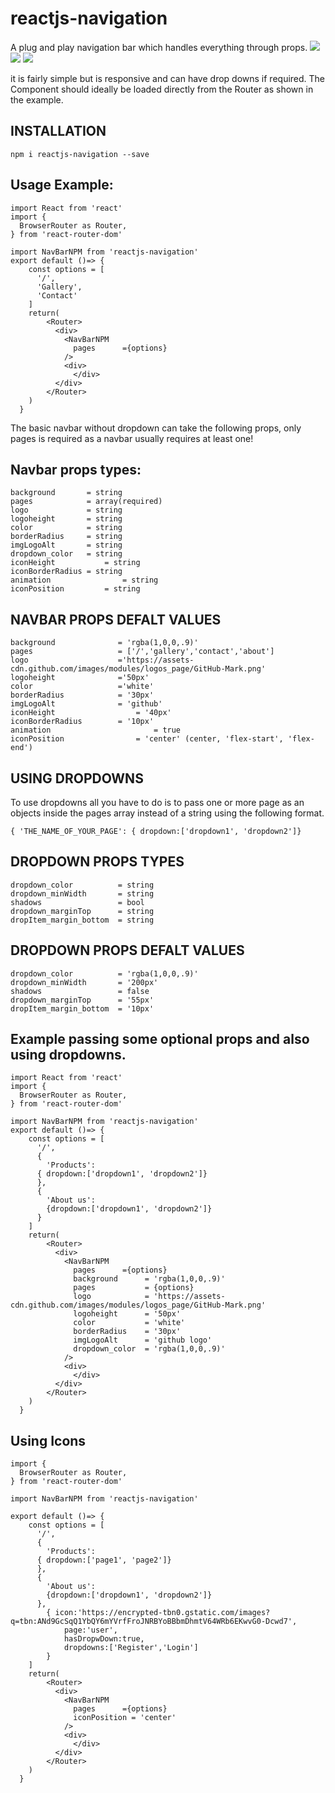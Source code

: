 # reactjs-navigation
A plug and play navigation bar which handles everything through props.
![](https://media.giphy.com/media/fo29z9jWaUagn1sRmi/giphy.gif)
![](https://d2mxuefqeaa7sj.cloudfront.net/s_86591FB794132C7BE9E767197E3584B3C5567A5820418BAE9F8C3775ABA9569E_1525625035893_Screen+Shot+2018-05-06+at+18.42.44.png)
![](https://d2mxuefqeaa7sj.cloudfront.net/s_86591FB794132C7BE9E767197E3584B3C5567A5820418BAE9F8C3775ABA9569E_1525625035903_Screen+Shot+2018-05-06+at+18.43.00.png)



it is fairly simple but is responsive and can have drop downs if required.
The Component should ideally be loaded directly from the Router as shown in the example.

## INSTALLATION
    npm i reactjs-navigation --save

## Usage Example:

    import React from 'react'
    import {
      BrowserRouter as Router,
    } from 'react-router-dom'
    
    import NavBarNPM from 'reactjs-navigation'
    export default ()=> {
        const options = [
          '/',
          'Gallery',
          'Contact'
        ]
        return(
            <Router>
              <div>
                <NavBarNPM 
                  pages      ={options}
                />
                <div>
                  </div>
              </div>
            </Router>
        )
      }
    

The basic navbar without dropdown  can take the following props, only pages is required as a navbar usually requires at least one!


## Navbar props types:


    
    background       = string
    pages            = array(required)
    logo             = string
    logoheight       = string
    color            = string
    borderRadius     = string
    imgLogoAlt       = string
    dropdown_color   = string
    iconHeight 			 = string
    iconBorderRadius = string
    animation				 = string
    iconPosition		 = string


## NAVBAR PROPS DEFALT VALUES


    background              = 'rgba(1,0,0,.9)'
    pages                   = ['/','gallery','contact','about']
    logo                    ='https://assets-cdn.github.com/images/modules/logos_page/GitHub-Mark.png'
    logoheight              ='50px'
    color                   ='white'
    borderRadius            = '30px'
    imgLogoAlt              = 'github'
    iconHeight 			        = '40px'
    iconBorderRadius        = '10px'
    animation				        = true
    iconPosition		        = 'center' (center, 'flex-start', 'flex-end')



## USING DROPDOWNS

To use dropdowns all you have to do is to pass one or more page as an objects inside the pages array instead of a string using the following format.


    { 'THE_NAME_OF_YOUR_PAGE': { dropdown:['dropdown1', 'dropdown2']}


## DROPDOWN PROPS TYPES
    dropdown_color          = string
    dropdown_minWidth       = string
    shadows                 = bool
    dropdown_marginTop      = string
    dropItem_margin_bottom  = string


## DROPDOWN PROPS DEFALT VALUES
    dropdown_color          = 'rgba(1,0,0,.9)'
    dropdown_minWidth       = '200px'
    shadows                 = false
    dropdown_marginTop      = '55px'
    dropItem_margin_bottom  = '10px'

## Example passing some optional props and also using dropdowns.


    import React from 'react'
    import {
      BrowserRouter as Router,
    } from 'react-router-dom'
    
    import NavBarNPM from 'reactjs-navigation'
    export default ()=> {
        const options = [
          '/',
          {
            'Products':
          { dropdown:['dropdown1', 'dropdown2']}
          },
          {
            'About us':
            {dropdown:['dropdown1', 'dropdown2']}
          }
        ]
        return(
            <Router>
              <div>
                <NavBarNPM 
                  pages      ={options}     
                  background      = 'rgba(1,0,0,.9)'
                  pages           = {options}
                  logo            = 'https://assets-cdn.github.com/images/modules/logos_page/GitHub-Mark.png'
                  logoheight      = '50px'
                  color           = 'white'
                  borderRadius    = '30px'
                  imgLogoAlt      = 'github logo'
                  dropdown_color  = 'rgba(1,0,0,.9)'
                />
                <div>
                  </div>
              </div>
            </Router>
        )
      }
## Using Icons

```import React from 'react'
import {
  BrowserRouter as Router,
} from 'react-router-dom'

import NavBarNPM from 'reactjs-navigation'

export default ()=> {
    const options = [
      '/',
      {
        'Products':
      { dropdown:['page1', 'page2']}
      },
      {
        'About us':
        {dropdown:['dropdown1', 'dropdown2']}
      },
		{ icon:'https://encrypted-tbn0.gstatic.com/images?q=tbn:ANd9GcSqQ1YbQY6mYVrfFroJNRBYoBBbmDhmtV64WRb6EKwvG0-Dcwd7', 
			page:'user',
			hasDropwDown:true,
			dropdowns:['Register','Login'] 
		}
    ]
    return(
        <Router>
          <div>
            <NavBarNPM 
              pages      ={options}
              iconPosition = 'center'
            />
            <div>
              </div>
          </div>
        </Router>
    )
  }

